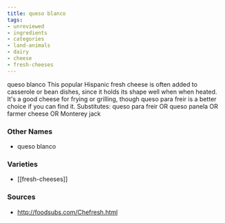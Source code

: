 ```yaml
---
title: queso blanco
tags:
- unreviewed
- ingredients
- categories
- land-animals
- dairy
- cheese
- fresh-cheeses
---
```

queso blanco This popular Hispanic fresh cheese is often added to casserole or bean dishes, since it holds its shape well when when heated. It's a good cheese for frying or grilling, though queso para freir is a better choice if you can find it. Substitutes: queso para freir OR queso panela OR farmer cheese OR Monterey jack

### Other Names

* queso blanco

### Varieties

* [[fresh-cheeses]]

### Sources
* http://foodsubs.com/Chefresh.html
